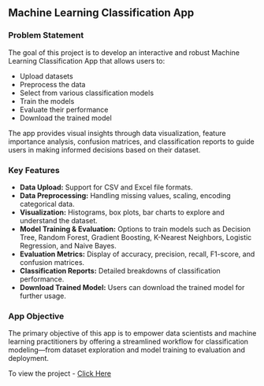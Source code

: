 <h2>Machine Learning Classification App</h2>

<p>
  <h3>Problem Statement</h3>
  The goal of this project is to develop an interactive and robust Machine Learning Classification App that allows users to:
  
  <ul>
    <li>Upload datasets</li>
    <li>Preprocess the data</li>
    <li>Select from various classification models</li>
    <li>Train the models</li>
    <li>Evaluate their performance</li>
    <li>Download the trained model</li>
  </ul>
  The app provides visual insights through data visualization, feature importance analysis, confusion matrices, and classification reports to guide users in making informed decisions based on their dataset.
</p>

<h3>Key Features</h3>
<ul>
  <li><b>Data Upload:</b> Support for CSV and Excel file formats.</li>
  <li><b>Data Preprocessing:</b> Handling missing values, scaling, encoding categorical data.</li>
  <li><b>Visualization:</b> Histograms, box plots, bar charts to explore and understand the dataset.</li>
  <li><b>Model Training & Evaluation:</b> Options to train models such as Decision Tree, Random Forest, Gradient Boosting, K-Nearest Neighbors, Logistic Regression, and Naive Bayes.</li>
  <li><b>Evaluation Metrics:</b> Display of accuracy, precision, recall, F1-score, and confusion matrices.</li>
  <li><b>Classification Reports:</b> Detailed breakdowns of classification performance.</li>
  <li><b>Download Trained Model:</b> Users can download the trained model for further usage.</li>
</ul>

<h3>App Objective</h3>
<p>
  The primary objective of this app is to empower data scientists and machine learning practitioners by offering a streamlined workflow for classification modeling—from dataset exploration and model training to evaluation and deployment.
</p>

<p>To view the project - <a href="https://automated-classification-data-analytics-platform.streamlit.app/" target="_blank">Click Here</a></p>
